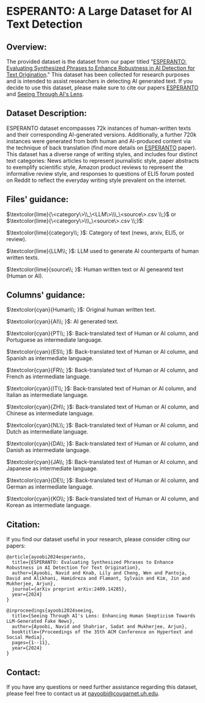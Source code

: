 # ESPERANTO: A Large Dataset for AI Text Detection

## Overview:
The provided dataset is the dataset from our paper titled "[ESPERANTO: Evaluating Synthesized Phrases to Enhance Robustness in AI Detection for Text Origination](https://arxiv.org/abs/2409.14285)."
This dataset has been collected for research purposes and is intended to assist researchers in detecting AI generated text. If you decide to use this dataset, please make sure to cite our papers [ESPERANTO](https://arxiv.org/abs/2409.14285) and [Seeing Through AI's Lens](https://dl.acm.org/doi/abs/10.1145/3648188.3675136). 

## Dataset Description:
ESPERANTO dataset encompasses 72k instances of human-written texts and their corresponding AI-generated versions. Additionally, a further 720k instances were generated from both human and AI-produced content via the technique of back translation (find more details on [ESPERANTO](https://arxiv.org/abs/2409.14285) paper).
This dataset has a diverse range of writing styles, and includes four distinct text categories: News articles to represent journalistic style, paper abstracts to exemplify scientific style, Amazon product reviews to represent the informative review style, and responses to questions of ELI5 forum posted on Reddit to reflect the everyday writing style prevalent on the internet.

## Files' guidance:

$\textcolor{lime}{\<category\>\\_\<LLM\>\\\_\<source\>.csv \\;}$ or $\textcolor{lime}{\<category\>\\\_\<source\>.csv \\;}$: 

$\textcolor{lime}{category\\; }$: Category of text (news, arxiv, ELI5, or review).

$\textcolor{lime}{LLM\\; }$: LLM used to generate AI counterparts of human written texts.

$\textcolor{lime}{source\\; }$: Human written text or AI genearetd text (Human or AI).

## Columns' guidance:

$\textcolor{cyan}{Human\\; }$: Original human written text.

$\textcolor{cyan}{AI\\; }$: AI generated text.

$\textcolor{cyan}{PT\\; }$: Back-translated text of Human or AI column, and Portuguese as intermediate language.

$\textcolor{cyan}{ES\\; }$: Back-translated text of Human or AI column, and Spanish as intermediate language.

$\textcolor{cyan}{FR\\; }$: Back-translated text of Human or AI column, and French as intermediate language.

$\textcolor{cyan}{IT\\; }$: Back-translated text of Human or AI column, and Italian as intermediate language.

$\textcolor{cyan}{ZH\\; }$: Back-translated text of Human or AI column, and Chinese as intermediate language.

$\textcolor{cyan}{NL\\; }$: Back-translated text of Human or AI column, and Dutch as intermediate language.

$\textcolor{cyan}{DA\\; }$: Back-translated text of Human or AI column, and Danish as intermediate language.

$\textcolor{cyan}{JA\\; }$: Back-translated text of Human or AI column, and Japanese as intermediate language.

$\textcolor{cyan}{DE\\; }$: Back-translated text of Human or AI column, and German as intermediate language.

$\textcolor{cyan}{KO\\; }$: Back-translated text of Human or AI column, and Korean as intermediate language.


## Citation:
If you find our dataset useful in your research, please consider citing our papers:
```
@article{ayoobi2024esperanto,
  title={ESPERANTO: Evaluating Synthesized Phrases to Enhance Robustness in AI Detection for Text Origination},
  author={Ayoobi, Navid and Knab, Lily and Cheng, Wen and Pantoja, David and Alikhani, Hamidreza and Flamant, Sylvain and Kim, Jin and Mukherjee, Arjun},
  journal={arXiv preprint arXiv:2409.14285},
  year={2024}
}
```

```
@inproceedings{ayoobi2024seeing,
  title={Seeing Through AI's Lens: Enhancing Human Skepticism Towards LLM-Generated Fake News},
  author={Ayoobi, Navid and Shahriar, Sadat and Mukherjee, Arjun},
  booktitle={Proceedings of the 35th ACM Conference on Hypertext and Social Media},
  pages={1--11},
  year={2024}
}
```

## Contact:
If you have any questions or need further assistance regarding this dataset, please feel free to contact us at nayoobi@cougarnet.uh.edu.
